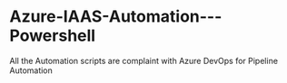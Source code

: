 # Azure-IAAS-Automation---Powershell
All the Automation scripts are complaint with Azure DevOps for Pipeline Automation
